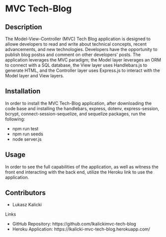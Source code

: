 # MVC Tech-Blog

## Description 

The Model-View-Controller (MVC) Tech Blog application is designed to allowe developers to read and write about technical concepts, recent advancements, and new technologies. Developers have the opportunity to publish blog postss and comment on other developers' posts. The application leverages the MVC paradigm; the Model layer leverages an ORM to connect with a SQL database, the View layer uses Handlebars.js to generate HTML, and the Controller layer uses Express.js to interact with the Model layer and View layers. 

## Installation

In order to install the MVC Tech-Blog application, after downloading the code base and installing the handlebars, express, dotenv, express-session, bcrypt, connect-session-sequelize, and sequelize packages, run the following:

- npm run test
- npm run seeds
- node server.js

## Usage 

In order to see the full capabilities of the application, as well as witness the front end interacting with the back end, utilize the Heroku link to use the application. 

## Contributors

- Lukasz Kalicki 

Links
<ul>
    <li>
    GitHub Repository: https://github.com/lkalickimvc-tech-blog
    </li>
    <li>
    Heroku Application: https://lkalicki-mvc-tech-blog.herokuapp.com/
    </li>
</ul>